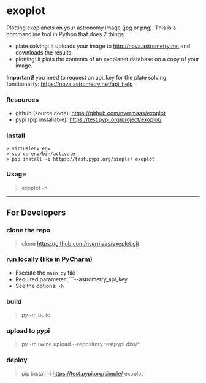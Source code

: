 # exoplot

Plotting exoplanets on your astronomy image (jpg or png).
This is a commandline tool in Python that does 2 things:
* plate solving: it uploads your image to http://nova.astrometry.net and downloads the results. 
* plotting: it plots the contents of an exoplanet database on a copy of your image.

**Important!** you need to request an api_key for the plate solving functionality: https://nova.astrometry.net/api_help

### Resources
* github (source code): https://github.com/nvermaas/exoplot
* pypi (pip installable): https://test.pypi.org/project/exoplot/

### Install
```
> virtualenv env
> source env/bin/activate
> pip install -i https://test.pypi.org/simple/ exoplot
```

### Usage
> exoplot -h

----

## For Developers

### clone the repo
> clone https://github.com/nvermaas/exoplot.git

### run locally (like in PyCharm)
* Execute the ```main.py``` file
* Required parameter: ```--astrometry_api_key <your-api-key>
* See the options: `-h`

### build
> py -m build
### upload to pypi
> py -m twine upload --repository testpypi dist/*

### deploy
> pip install -i https://test.pypi.org/simple/ exoplot
